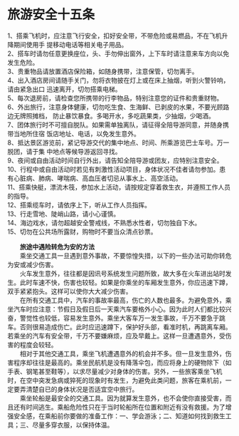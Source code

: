 # 旅游安全十五条  

1、搭乘飞机时，应注意飞行安全，扣好安全带，不带危险或易燃品，不在飞机升降期间使用手 提移动电话等相关电子用品。  
2、搭车时请勿任意更换座位，头、手勿伸出窗外，上下车时请注意来车方向以免发生危险。  
3、贵重物品请放置酒店保险箱，如随身携带，注意保管，切勿离手。  
4、出入酒店房间请随手关门，勿将衣物披在灯上或在床上抽烟，听到火警铃响，请由紧急出口 迅速离开，切勿搭乘电梯。  
5、每次退房前，请检查您所携带的行李物品，特别注意您的证件和贵重财物。  
6、外出旅行，注意身体健康，切勿吃生食、生海鲜、已剥皮的水果，不要光顾路边无牌照摊档， 防止暴饮暴食。多喝开水，多吃蔬果类，少抽烟，少喝酒。  
7、团体旅行时不可擅自脱队。如果需单独离队，请征得全陪导游同意，并随身携带当地所住宿 饭店地址、电话，以免发生意外。  
8、抵达景区游览前，紧记导游交代的集中地点、时间、所乘游览巴士车号。万一脱团，请于集 中地点等候导游返回寻找。  
9、夜间或自由活动时间自行外出，请告知全陪导游或团友，应特别注意安全。  
10、行程中或自由活动时若见有刺激性活动项目，身体状况不佳者请勿参加。患有心脏病、肺病、哮喘病、高血压者切忌从事水上、高空活动。  
11、搭乘快艇，漂流木筏，参加水上活动，请按规定穿着救生衣，并遵照工作人员的指导。  
12、搭乘缆车时，请依序上下，听从工作人员指挥。  
13、行走雪地、陡峭山路，请小心谨慎。  
14、海边戏水，请勿超越安全警戒线，不熟悉水性者，切勿独自下水。  
15、切勿在公共场所露财，购物时不要当众清点钞票。  

&emsp;&emsp;**旅途中遇险转危为安的方法**  
&emsp;&emsp;乘坐交通工具一旦遇到意外事故，不要惊惶失措，以下的一些办法可助你转危为安或减少伤害。  
&emsp;&emsp;火车发生意外，往往都是因讯号系统发生问题所致，故大多在火车进出站时发生。此时车速不快，伤害也较轻。如果是你乘坐的车厢发生意外，你应迅速下蹲，双手紧紧抱头。这样可以使你大大减少伤害。  
&emsp;&emsp;在所有交通工具中，汽车的事故率最高，伤亡的人数也最多。为避免意外，乘坐汽车时应注意：节假日及假日后一天乘汽车要格外小心。因为此时人们都比较兴奋，警觉性也较低，容易发生意外。乘坐大客车万一发生事故，千万不要急于跳车。否则很易造成伤亡。此时应迅速蹲下，保护好头部，看准时机，再跳离车厢。若乘坐的汽车有安全带，千万不要嫌麻烦，应及早戴上。这样一旦遭遇意外，受伤害的程度会较轻。  
&emsp;&emsp;相对于其他交通工具，乘坐飞机遭遇意外的机会并不多。但一旦发生意外，伤害程序却往往是最高的。乘坐民航机是没有降落伞包，而应将身上的硬物除下（如手表、钢笔甚至鞋等），以求尽量减少对身体的伤害。另外，一些旅客乘坐飞机时，在空中突发急病或猝死的现象时有发生，为避免此类问题，旅客在乘机前，一定要弄清楚自已的身体状况是否适宜空中旅行。  
&emsp;&emsp;乘坐轮船是最安全的交通工具。因为就算发生意外，也不会使你直接受害，而且还有时间逃生。乘船危险性只在于当时轮船所在位置和附近有没有救援。为了增强安全感，在乘船前你要做的准备工作：一、学会游泳；二、知道如何找到救生工具；三、尽量多穿衣服，以保持体温。  